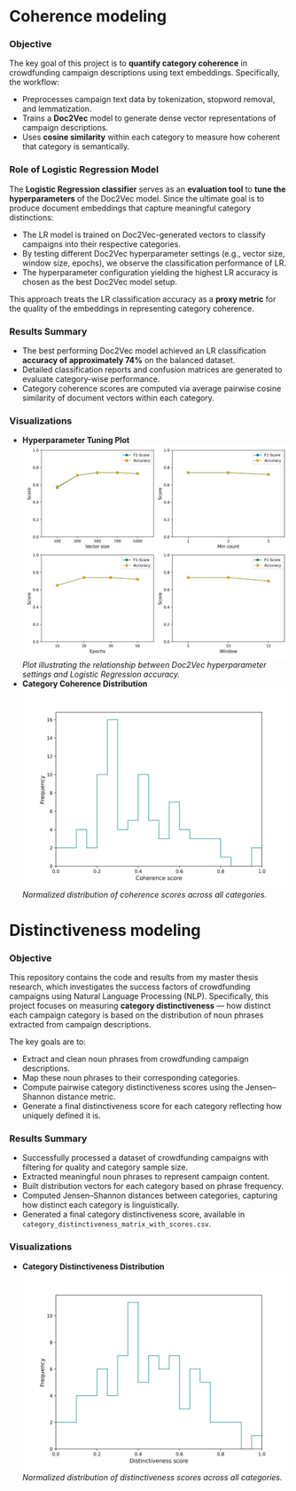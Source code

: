 # Coherence modeling

### Objective

The key goal of this project is to **quantify category coherence** in crowdfunding campaign descriptions using text embeddings. Specifically, the workflow:

- Preprocesses campaign text data by tokenization, stopword removal, and lemmatization.
- Trains a **Doc2Vec** model to generate dense vector representations of campaign descriptions.
- Uses **cosine similarity** within each category to measure how coherent that category is semantically.
  
### Role of Logistic Regression Model

The **Logistic Regression classifier** serves as an **evaluation tool** to **tune the hyperparameters** of the Doc2Vec model. Since the ultimate goal is to produce document embeddings that capture meaningful category distinctions:

- The LR model is trained on Doc2Vec-generated vectors to classify campaigns into their respective categories.
- By testing different Doc2Vec hyperparameter settings (e.g., vector size, window size, epochs), we observe the classification performance of LR.
- The hyperparameter configuration yielding the highest LR accuracy is chosen as the best Doc2Vec model setup.

This approach treats the LR classification accuracy as a **proxy metric** for the quality of the embeddings in representing category coherence.

### Results Summary

- The best performing Doc2Vec model achieved an LR classification **accuracy of approximately 74%** on the balanced dataset.
- Detailed classification reports and confusion matrices are generated to evaluate category-wise performance.
- Category coherence scores are computed via average pairwise cosine similarity of document vectors within each category.
 

### Visualizations

- **Hyperparameter Tuning Plot**  
  ![Hyperparameter](../Figures/Doc2vec_hyperparameters.jpg)
  *Plot illustrating the relationship between Doc2Vec hyperparameter settings and Logistic Regression accuracy.*
- **Category Coherence Distribution**  
  ![Coherence Distribution](../Figures/normalized_coherence_score.png)  
  *Normalized distribution of coherence scores across all categories.*






# Distinctiveness modeling

### Objective

This repository contains the code and results from my master thesis research, which investigates the success factors of crowdfunding campaigns using Natural Language Processing (NLP). Specifically, this project focuses on measuring **category distinctiveness** — how distinct each campaign category is based on the distribution of noun phrases extracted from campaign descriptions.

The key goals are to:

- Extract and clean noun phrases from crowdfunding campaign descriptions.
- Map these noun phrases to their corresponding categories.
- Compute pairwise category distinctiveness scores using the Jensen–Shannon distance metric.
- Generate a final distinctiveness score for each category reflecting how uniquely defined it is.

### Results Summary

- Successfully processed a dataset of crowdfunding campaigns with filtering for quality and category sample size.
- Extracted meaningful noun phrases to represent campaign content.
- Built distribution vectors for each category based on phrase frequency.
- Computed Jensen–Shannon distances between categories, capturing how distinct each category is linguistically.
- Generated a final category distinctiveness score, available in `category_distinctiveness_matrix_with_scores.csv`.

### Visualizations

- **Category Distinctiveness Distribution**  
  ![Distinctiveness Distribution](../Figures/normalized_distinctiveness_score.png)
  *Normalized distribution of distinctiveness scores across all categories.* 
